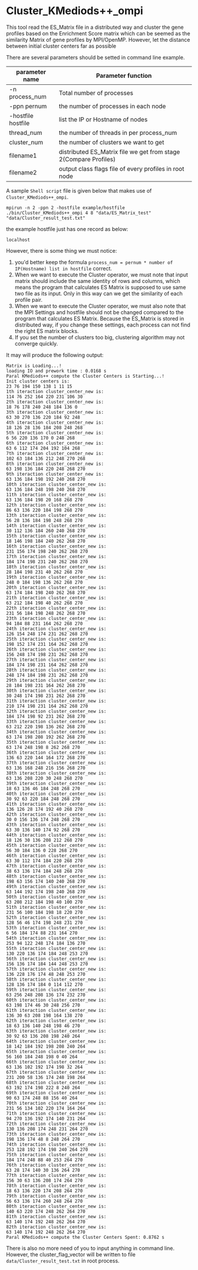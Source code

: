 <a name="Cluster_KMediods++_ompi.doc"></a>
# Cluster_KMediods++_ompi #

This tool read the ES_Matrix file in a distributed way and 
cluster the gene profiles based on the Enrichment Score matrix 
which can be seemed as the similarity Matrix of gene profiles
by MPI/OpenMP. However, let the distance between initial cluster
centers far as possible

There are several parameters should be setted in command line example.

| parameter name | Parameter function |
| -------------- | -------------------|
| -n process_num | Total number of processes |
| -ppn pernum |the number of processes in each node |
| -hostfile hostfile | list the IP or Hostname of nodes |
| thread_num | the number of threads in per process_num |
| cluster_num | the number of clusters we want to get |
| filename1 | distributed ES_Matrix file we get from stage 2(Compare Profiles) |
| filename2 | output class flags file of every profiles in root node |

A sample `Shell script` file is given below that makes use of `Cluster_KMediods++_ompi`.

```shell
mpirun -n 2 -ppn 2 -hostfile example/hostfile ./bin/Cluster_KMediods++_ompi 4 8 "data/ES_Matrix_test" "data/Cluster_result_test.txt"
```

the example hostfile just has one record as below:
```shell
localhost
```

However, there is some thing we must notice:
1. you'd better keep the formula `process_num = pernum * number of IP(Hostname) list in hostfile` correct.
2. When we want to execute the Cluster operator, we must note that input matrix should include the same identity of rows and columns, which means the program that calculates ES Matrix is supposed to use same two file as its input. Only in this way can we get the similarity of each profile pair.
3. When we want to execute the Cluster operator, we must also note that the MPI Settings and hostfile should not be changed compared to the program that calculates ES Matrix. Because the ES_Matrix is stored in distributed way, if you change these settings, each process can not find the right ES matrix blocks.
4. If you set the number of clusters too big, clustering algorithm may not converge quickly.

It may will produce the following output:
```shell
Matrix is Loading...!
loading IO and prework time : 0.0168 s
Paral KMediods++ compute the Cluster Centers is Starting...!
Init cluster centers is:
23 76 194 150 138 1 11 15 
1th iteraction cluster_center_new is:
114 76 252 164 220 231 106 30 
2th iteraction cluster_center_new is:
18 76 178 240 248 184 136 0 
3th iteraction cluster_center_new is:
63 30 270 136 220 184 92 248 
4th iteraction cluster_center_new is:
18 126 28 136 184 208 248 268 
5th iteraction cluster_center_new is:
6 56 220 136 170 0 248 268 
6th iteraction cluster_center_new is:
63 6 112 174 204 192 104 268 
7th iteraction cluster_center_new is:
102 63 184 136 212 248 270 268 
8th iteraction cluster_center_new is:
63 198 136 184 220 248 268 270 
9th iteraction cluster_center_new is:
63 136 184 198 192 240 268 270 
10th iteraction cluster_center_new is:
63 136 184 248 198 240 268 270 
11th iteraction cluster_center_new is:
63 136 184 198 20 168 268 270 
12th iteraction cluster_center_new is:
86 63 136 220 184 198 268 270 
13th iteraction cluster_center_new is:
56 28 136 184 198 248 268 270 
14th iteraction cluster_center_new is:
30 112 136 184 260 240 268 270 
15th iteraction cluster_center_new is:
18 146 198 184 240 262 268 270 
16th iteraction cluster_center_new is:
231 156 174 198 240 262 268 270 
17th iteraction cluster_center_new is:
184 174 198 231 240 262 268 270 
18th iteraction cluster_center_new is:
28 184 198 231 40 262 268 270 
19th iteraction cluster_center_new is:
248 0 184 198 136 262 268 270 
20th iteraction cluster_center_new is:
63 174 184 198 240 262 268 270 
21th iteraction cluster_center_new is:
63 212 184 198 40 262 268 270 
22th iteraction cluster_center_new is:
231 56 184 198 248 262 268 270 
23th iteraction cluster_center_new is:
94 184 88 231 164 262 268 270 
24th iteraction cluster_center_new is:
126 154 248 174 231 262 268 270 
25th iteraction cluster_center_new is:
198 152 174 231 164 262 268 270 
26th iteraction cluster_center_new is:
156 248 174 198 231 262 268 270 
27th iteraction cluster_center_new is:
184 174 198 231 164 262 268 270 
28th iteraction cluster_center_new is:
248 174 184 198 231 262 268 270 
29th iteraction cluster_center_new is:
28 184 198 231 164 262 268 270 
30th iteraction cluster_center_new is:
30 248 174 198 231 262 268 270 
31th iteraction cluster_center_new is:
210 174 198 231 164 262 268 270 
32th iteraction cluster_center_new is:
184 174 198 92 231 262 268 270 
33th iteraction cluster_center_new is:
63 212 220 198 136 262 268 270 
34th iteraction cluster_center_new is:
63 174 198 208 192 262 268 270 
35th iteraction cluster_center_new is:
63 174 248 198 8 262 268 270 
36th iteraction cluster_center_new is:
136 63 220 144 164 172 268 270 
37th iteraction cluster_center_new is:
63 136 168 248 216 156 268 270 
38th iteraction cluster_center_new is:
63 136 208 220 30 248 268 270 
39th iteraction cluster_center_new is:
18 63 136 46 184 248 268 270 
40th iteraction cluster_center_new is:
30 92 63 220 184 248 268 270 
41th iteraction cluster_center_new is:
136 126 28 174 192 40 268 270 
42th iteraction cluster_center_new is:
30 0 156 136 174 248 268 270 
43th iteraction cluster_center_new is:
63 30 136 140 174 92 268 270 
44th iteraction cluster_center_new is:
18 126 30 136 208 212 268 270 
45th iteraction cluster_center_new is:
56 30 184 136 0 228 268 270 
46th iteraction cluster_center_new is:
63 30 112 174 184 220 268 270 
47th iteraction cluster_center_new is:
38 63 136 174 184 248 268 270 
48th iteraction cluster_center_new is:
198 63 156 174 140 240 268 270 
49th iteraction cluster_center_new is:
63 144 192 174 198 240 268 270 
50th iteraction cluster_center_new is:
63 208 212 184 198 40 100 270 
51th iteraction cluster_center_new is:
231 56 100 184 198 18 220 270 
52th iteraction cluster_center_new is:
128 56 46 174 198 248 231 270 
53th iteraction cluster_center_new is:
6 56 184 174 88 231 164 270 
54th iteraction cluster_center_new is:
253 94 122 248 174 184 136 270 
55th iteraction cluster_center_new is:
130 220 136 174 184 248 253 270 
56th iteraction cluster_center_new is:
156 136 174 184 144 248 253 270 
57th iteraction cluster_center_new is:
136 228 176 174 48 248 253 270 
58th iteraction cluster_center_new is:
128 136 174 184 0 114 112 270 
59th iteraction cluster_center_new is:
63 256 248 208 136 174 232 270 
60th iteraction cluster_center_new is:
63 198 174 46 30 248 256 270 
61th iteraction cluster_center_new is:
136 30 63 208 198 164 138 270 
62th iteraction cluster_center_new is:
18 63 136 140 248 198 46 270 
63th iteraction cluster_center_new is:
30 92 63 136 208 198 240 264 
64th iteraction cluster_center_new is:
18 142 184 192 198 208 240 264 
65th iteraction cluster_center_new is:
56 160 184 248 198 0 40 264 
66th iteraction cluster_center_new is:
63 136 102 192 174 198 32 264 
67th iteraction cluster_center_new is:
231 200 58 136 174 248 198 264 
68th iteraction cluster_center_new is:
63 192 174 198 222 8 240 264 
69th iteraction cluster_center_new is:
90 63 174 248 88 156 40 264 
70th iteraction cluster_center_new is:
231 56 134 102 220 174 164 264 
71th iteraction cluster_center_new is:
94 270 136 192 174 140 231 264 
72th iteraction cluster_center_new is:
130 136 208 174 248 231 264 270 
73th iteraction cluster_center_new is:
198 136 174 48 8 248 264 270 
74th iteraction cluster_center_new is:
253 128 192 174 198 240 264 270 
75th iteraction cluster_center_new is:
184 174 248 88 40 253 264 270 
76th iteraction cluster_center_new is:
63 28 174 140 30 136 264 270 
77th iteraction cluster_center_new is:
156 30 63 136 208 174 264 270 
78th iteraction cluster_center_new is:
18 63 136 220 174 208 264 270 
79th iteraction cluster_center_new is:
56 63 136 174 260 248 264 270 
80th iteraction cluster_center_new is:
140 63 220 174 248 262 264 270 
81th iteraction cluster_center_new is:
63 140 174 192 248 262 264 270 
82th iteraction cluster_center_new is:
63 140 174 192 248 262 264 270 
Paral KMediods++ compute the Cluster Centers Spent: 0.8762 s
```

There is also no more need of you to input anything in command line. However,
the cluster_flag_vector will be written to file `data/Cluster_result_test.txt` 
in root process.